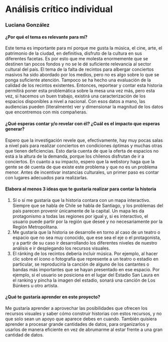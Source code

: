 # Análisis crítico individual 
### Luciana González
#### ¿Por qué el tema es relevante para mí?
Este tema es importante para mí porque me gusta la música, el cine, arte, el patrimonio de la ciudad, en definitiva, disfruto de la cultura en sus diferentes facetas. Es por esto que me molesta enormemente que se destinen tan pocos fondos y no se le dé suficiente relevancia al sector cultural del país. El tema de la falta de recintos para albergar conciertos masivos ha sido abordado por los medios, pero no es algo sobre lo que se ponga suficiente atención. Tampoco se ha hecho una evaluación de la calidad de los recintos existentes. Entonces, reportear y contar esta historia permitirá poner esta problemática sobre la mesa una vez más, pero esta vez, si hacemos un buen trabajo, existirá una caracterización de los espacios disponibles a nivel a nacional. Con esos datos a mano, las audiencias pueden (literalmente) ver y dimensionar la magnitud de los datos que encontremos con mis compañeras. 

#### ¿Qué esperas contar y/o revelar con él? ¿Cuál es el impacto que esperas generar?
Espero que la investigación revele que, efectivamente, hay muy pocas salas a nivel país para realizar conciertos en condiciones óptimas y muchas otras que tienen deficiencias. Esto daría cuenta de que la oferta de espacios no está a la altura de la demanda, porque los chilenos disfrutan de ir a conciertos. En cuanto a su impacto, espero que la webstory haga que la gente se dé cuenta de que existe este problema y que no es un problema menor. Antes de incentivar instancias culturales, un primer paso es contar con lugares adecuados para realizarlas. 

#### Elabora al menos 3 ideas que te gustaría realizar para contar la historia
1. Sí o sí me gustaría que la historia contara con un mapa interactivo. Siempre que se habla de Chile se habla de Santiago, y los problemas del país parecen provenir únicamente de la capital. Un mapa les da protagonismo a todas las regiones por igual y, si es interactivo, el usuario puede partir por la región que deseé y no necesariamente por la Región Metropolitana. 
2. Me gustaría que la historia se desarrolle en torno al caso de un teatro o espacio que no sea muy conocido, que ese sea el eje o el protagonista, y a partir de su caso ir desarrollando los diferentes niveles de nuestro análisis e ir desplegando los recursos visuales. 
3. El ránking de los recintos debería incluir música. Por ejemplo, al hacer clic sobre el ícono o fotografía que represente a un teatro o estadio en particular, se reproduciría la canción de alguno de los cantantes o bandas más importantes que se hayan presentado en ese espacio. Por ejemplo, si el usuario se posiciona en el lugar del Estadio San Laura en el ranking y pincha la imagen del estadio, sonará una canción de Los Búnkers u otro artista. 

#### ¿Qué te gustaría aprender en este proyecto?
Me gustaría aprender a aprovechar las posibilidades que ofrecen los recursos visuales y saber cómo construir historias con estos recursos, y no que solo sean un apoyo que aparece debes en cuando. También quisiera aprender a procesar grande cantidades de datos, para organizarlos y usarlos de manera eficiente en vez de abrumarme al estar frente a una gran cantidad de datos. 
